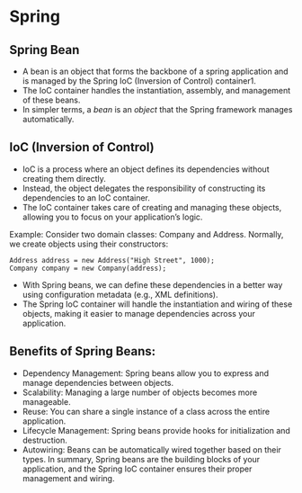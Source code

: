 # Spring

## Spring Bean
* A bean is an object that forms the backbone of a spring application and is managed by the Spring IoC (Inversion of Control) container1.
* The IoC container handles the instantiation, assembly, and management of these beans.
* In simpler terms, a _bean_ is an _object_ that the Spring framework manages automatically.

## IoC (Inversion of Control)
* IoC is a process where an object defines its dependencies without creating them directly.
* Instead, the object delegates the responsibility of constructing its dependencies to an IoC container.
* The IoC container takes care of creating and managing these objects, allowing you to focus on your application’s logic.

Example:
Consider two domain classes: Company and Address.
Normally, we create objects using their constructors:

```
Address address = new Address("High Street", 1000);
Company company = new Company(address);
```

* With Spring beans, we can define these dependencies in a better way using configuration metadata (e.g., XML <bean/> definitions).
* The Spring IoC container will handle the instantiation and wiring of these objects, making it easier to manage dependencies across your application.

## Benefits of Spring Beans:
* Dependency Management: Spring beans allow you to express and manage dependencies between objects.
* Scalability: Managing a large number of objects becomes more manageable.
* Reuse: You can share a single instance of a class across the entire application.
* Lifecycle Management: Spring beans provide hooks for initialization and destruction.
* Autowiring: Beans can be automatically wired together based on their types.
In summary, Spring beans are the building blocks of your application, and the Spring IoC container ensures their proper management and wiring. 